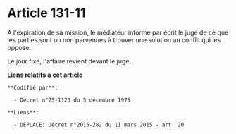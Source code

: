 # Article 131-11

A l'expiration de sa mission, le médiateur informe par écrit le juge de ce que les parties sont ou non parvenues à trouver
une solution au conflit qui les oppose.

Le jour fixé, l'affaire revient devant le juge.

**Liens relatifs à cet article**

	**Codifié par**:

	  - Décret n°75-1123 du 5 décembre 1975

	**Liens**:

	  - DEPLACE: Décret n°2015-282 du 11 mars 2015 - art. 20
